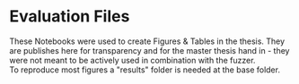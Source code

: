 # Evaluation Files  
These Notebooks were used to create Figures & Tables in the thesis. They are publishes here for transparency and for the master thesis hand in - they were not meant to be actively used in combination with the fuzzer.  
To reproduce most figures a "results" folder is needed at the base folder.
